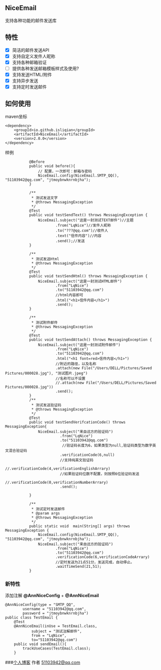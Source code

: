 ## NiceEmail
支持各种功能的邮件发送库
## 特性
- [x] 简洁的邮件发送API
- [x] 支持自定义发件人昵称
- [x] 支持各种邮箱验证
- [ ] 提供各种发送邮箱模板样式及使用?
- [x] 支持发送HTML/附件
- [x] 支持异步发送
- [x] 支持定时发送邮件
## 如何使用

maven坐标

    <dependency>
        <groupId>io.github.isliqian</groupId>
        <artifactId>NiceEmail</artifactId>
        <version>2.0.0</version>
    </dependency>

样例

          
           
               @Before
               public void before(){
                   // 配置，一次即可：邮箱与密码
                   NiceEmail.config(NiceEmail.SMTP_QQ(), "51103942@qq.com", "jtmoybnwknrnbjha");
               }
           
               /**
                * 测试发送文字
                * @throws MessagingException
                */
               @Test
               public void testSendText() throws MessagingException {
                   NiceEmail.subject("这是一封测试TEXT邮件")//主题
                           .from("LqNice")//发件人昵称
                           .to("???@qq.com")//收件人
                           .text("信件内容")//内容
                           .send();//发送
               }
           
               /**
                * 测试发送Html
                * @throws MessagingException
                */
               @Test
               public void testSendHtml() throws MessagingException {
                   NiceEmail.subject("这是一封测试HTML邮件")
                           .from("LqNice")
                           .to("51103942@qq.com")
                           //html内容即可
                           .html("<h1>信件内容</h1>")
                           .send();
               }
           
               /**
                * 测试附件邮件
                * @throws MessagingException
                */
               @Test
               public void testSendAttach() throws MessagingException {
                   NiceEmail.subject("这是一封测试附件邮件")
                           .from("LqNice")
                           .to("51103942@qq.com")
                           .html("<h1 font=red>信件内容</h1>")
                           //附近的路径，以及名称
                           .attach(new File("/Users/DELL/Pictures/Saved Pictures/000028.jpg"), "测试图片.jpeg")
                           //名称可以不设置
                           //.attach(new File("/Users/DELL/Pictures/Saved Pictures/000028.jpg"))
                           .send();
               }
               /**
                * 测试发送验证码
                * @throws MessagingException
                */
               @Test
               public void testSendVerifcationCode() throws MessagingException{
                   NiceEmail.subject("来自远方的验证码")
                             .from("LqNice")
                             .to("51103942@qq.com")
                              //验证码长度为6，如果类型为null,验证码类型为数字英文混合验证码
                             .verificationCode(6,null)
                             //支持纯英文验证码
                             //.verificationCode(4,verificationEnglishArrary)
                             //如果验证码位数不配置，则按照6位验证码发送
                             //.verificationCode(0,verificationNumberArrary)
                             .send();
           
               }
           
               /**
                * 测试定时发送邮件
                * @param args
                * @throws MessagingException
                */
               public static void  main(String[] args) throws MessagingException {
                   NiceEmail.config(NiceEmail.SMTP_QQ(), "51103942@qq.com", "jtmoybnwknrnbjha");
                   NiceEmail.subject("来自远方的验证码")
                           .from("LqNice")
                           .to("51103942@qq.com")
                           .verificationCode(6,verificationCodeArrary)
                           //定时发送为21点51分，发送完成，自动停止。
                           .waitTimeSend(21,51);
               }
           
### 新特性 
添加注解 **@AnnNiceConfig** + **@AnnNiceEmail** 
    
    @AnnNiceConfig(type = "SMTP_QQ",
            username = "51103942@qq.com",
            password = "jtmoybnwknrnbjha")
    public class TestEmail {
        @Test
        @AnnNiceEmail(inUse = TestEmail.class,
                subject = "测试注解邮件",
                from = "LqNice",
                to="51103942@qq.com")
        public void sendEmail(){
            trackUseCases(TestEmail.class);
        }
                 
###[个人博客](www.imqian.top)
作者 51103942@qq.com             
          

    
